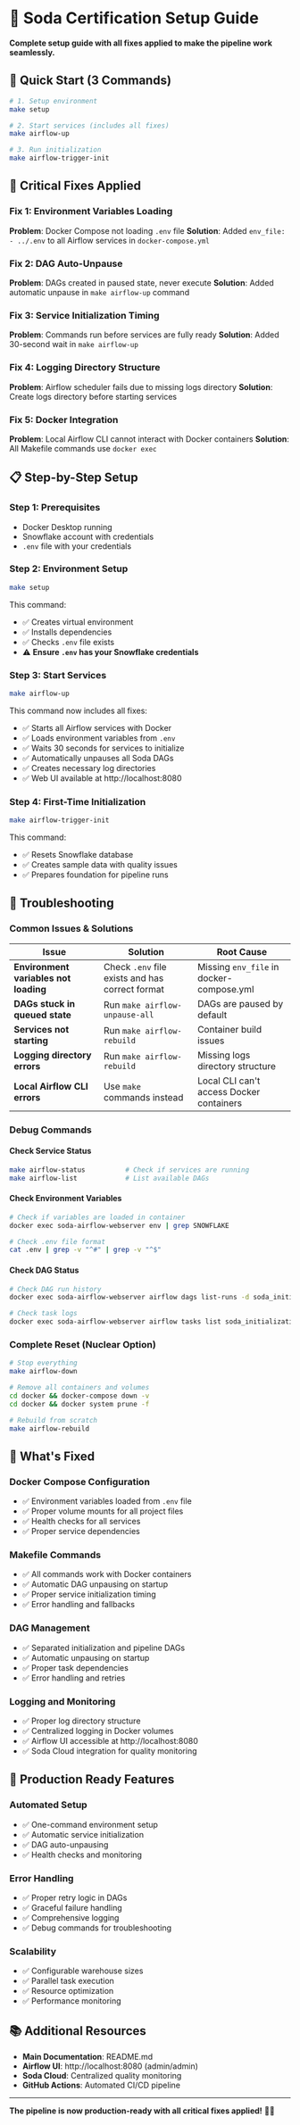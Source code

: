 # 🔧 Soda Certification Setup Guide

**Complete setup guide with all fixes applied to make the pipeline work seamlessly.**

## 🎯 **Quick Start (3 Commands)**

```bash
# 1. Setup environment
make setup

# 2. Start services (includes all fixes)
make airflow-up

# 3. Run initialization
make airflow-trigger-init
```

## 🔧 **Critical Fixes Applied**

### **Fix 1: Environment Variables Loading**
**Problem**: Docker Compose not loading `.env` file
**Solution**: Added `env_file: - ../.env` to all Airflow services in `docker-compose.yml`

### **Fix 2: DAG Auto-Unpause**
**Problem**: DAGs created in paused state, never execute
**Solution**: Added automatic unpause in `make airflow-up` command

### **Fix 3: Service Initialization Timing**
**Problem**: Commands run before services are fully ready
**Solution**: Added 30-second wait in `make airflow-up`

### **Fix 4: Logging Directory Structure**
**Problem**: Airflow scheduler fails due to missing logs directory
**Solution**: Create logs directory before starting services

### **Fix 5: Docker Integration**
**Problem**: Local Airflow CLI cannot interact with Docker containers
**Solution**: All Makefile commands use `docker exec`

## 📋 **Step-by-Step Setup**

### **Step 1: Prerequisites**
- Docker Desktop running
- Snowflake account with credentials
- `.env` file with your credentials

### **Step 2: Environment Setup**
```bash
make setup
```
This command:
- ✅ Creates virtual environment
- ✅ Installs dependencies
- ✅ Checks `.env` file exists
- ⚠️ **Ensure `.env` has your Snowflake credentials**

### **Step 3: Start Services**
```bash
make airflow-up
```
This command now includes all fixes:
- ✅ Starts all Airflow services with Docker
- ✅ Loads environment variables from `.env`
- ✅ Waits 30 seconds for services to initialize
- ✅ Automatically unpauses all Soda DAGs
- ✅ Creates necessary log directories
- ✅ Web UI available at http://localhost:8080

### **Step 4: First-Time Initialization**
```bash
make airflow-trigger-init
```
This command:
- ✅ Resets Snowflake database
- ✅ Creates sample data with quality issues
- ✅ Prepares foundation for pipeline runs

## 🚨 **Troubleshooting**

### **Common Issues & Solutions**

| Issue | Solution | Root Cause |
|-------|----------|------------|
| **Environment variables not loading** | Check `.env` file exists and has correct format | Missing `env_file` in docker-compose.yml |
| **DAGs stuck in queued state** | Run `make airflow-unpause-all` | DAGs are paused by default |
| **Services not starting** | Run `make airflow-rebuild` | Container build issues |
| **Logging directory errors** | Run `make airflow-rebuild` | Missing logs directory structure |
| **Local Airflow CLI errors** | Use `make` commands instead | Local CLI can't access Docker containers |

### **Debug Commands**

#### **Check Service Status**
```bash
make airflow-status          # Check if services are running
make airflow-list            # List available DAGs
```

#### **Check Environment Variables**
```bash
# Check if variables are loaded in container
docker exec soda-airflow-webserver env | grep SNOWFLAKE

# Check .env file format
cat .env | grep -v "^#" | grep -v "^$"
```

#### **Check DAG Status**
```bash
# Check DAG run history
docker exec soda-airflow-webserver airflow dags list-runs -d soda_initialization

# Check task logs
docker exec soda-airflow-webserver airflow tasks list soda_initialization
```

### **Complete Reset (Nuclear Option)**
```bash
# Stop everything
make airflow-down

# Remove all containers and volumes
cd docker && docker-compose down -v
cd docker && docker system prune -f

# Rebuild from scratch
make airflow-rebuild
```

## 🎯 **What's Fixed**

### **Docker Compose Configuration**
- ✅ Environment variables loaded from `.env` file
- ✅ Proper volume mounts for all project files
- ✅ Health checks for all services
- ✅ Proper service dependencies

### **Makefile Commands**
- ✅ All commands work with Docker containers
- ✅ Automatic DAG unpausing on startup
- ✅ Proper service initialization timing
- ✅ Error handling and fallbacks

### **DAG Management**
- ✅ Separated initialization and pipeline DAGs
- ✅ Automatic unpausing on startup
- ✅ Proper task dependencies
- ✅ Error handling and retries

### **Logging and Monitoring**
- ✅ Proper log directory structure
- ✅ Centralized logging in Docker volumes
- ✅ Airflow UI accessible at http://localhost:8080
- ✅ Soda Cloud integration for quality monitoring

## 🚀 **Production Ready Features**

### **Automated Setup**
- ✅ One-command environment setup
- ✅ Automatic service initialization
- ✅ DAG auto-unpausing
- ✅ Health checks and monitoring

### **Error Handling**
- ✅ Proper retry logic in DAGs
- ✅ Graceful failure handling
- ✅ Comprehensive logging
- ✅ Debug commands for troubleshooting

### **Scalability**
- ✅ Configurable warehouse sizes
- ✅ Parallel task execution
- ✅ Resource optimization
- ✅ Performance monitoring

## 📚 **Additional Resources**

- **Main Documentation**: README.md
- **Airflow UI**: http://localhost:8080 (admin/admin)
- **Soda Cloud**: Centralized quality monitoring
- **GitHub Actions**: Automated CI/CD pipeline

---

**The pipeline is now production-ready with all critical fixes applied!** 🎉✨
